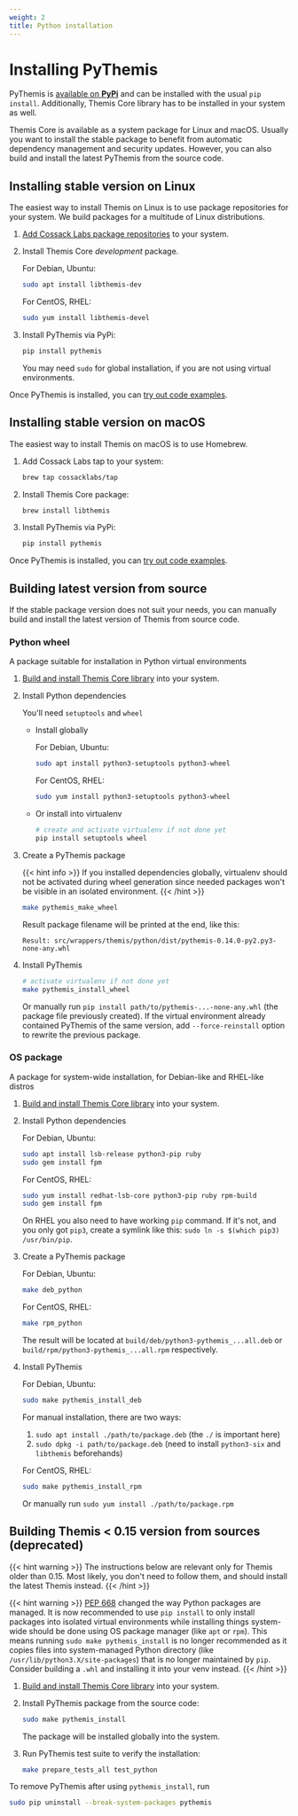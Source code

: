 ```yaml
---
weight: 2
title: Python installation
---
```


# Installing PyThemis

PyThemis is [available on **PyPi**](https://pypi.org/project/pythemis/)
and can be installed with the usual `pip install`.
Additionally, Themis Core library has to be installed in your system as well.

Themis Core is available as a system package for Linux and macOS.
Usually you want to install the stable package to benefit from automatic dependency management and security updates.
However, you can also build and install the latest PyThemis from the source code.

## Installing stable version on Linux

The easiest way to install Themis on Linux is to use package repositories for your system.
We build packages for a multitude of Linux distributions.

 1. [Add Cossack Labs package repositories](/themis/installation/installation-from-packages/)
    to your system.

 2. Install Themis Core _development_ package.

    For Debian, Ubuntu:

    ```bash
    sudo apt install libthemis-dev
    ```

    For CentOS, RHEL:

    ```bash
    sudo yum install libthemis-devel
    ```

 3. Install PyThemis via PyPi:

    ```bash
    pip install pythemis
    ```

    You may need `sudo` for global installation,
    if you are not using virtual environments.

Once PyThemis is installed, you can [try out code examples](../examples/).

## Installing stable version on macOS

The easiest way to install Themis on macOS is to use Homebrew.

 1. Add Cossack Labs tap to your system:

    ```bash
    brew tap cossacklabs/tap
    ```

 2. Install Themis Core package:

    ```bash
    brew install libthemis
    ```

 3. Install PyThemis via PyPi:

    ```bash
    pip install pythemis
    ```

Once PyThemis is installed, you can [try out code examples](../examples/).

## Building latest version from source

If the stable package version does not suit your needs,
you can manually build and install the latest version of Themis from source code.

### Python wheel

A package suitable for installation in Python virtual environments

 1. [Build and install Themis Core library](/themis/installation/installation-from-sources/)
    into your system.

 2. Install Python dependencies

    You'll need `setuptools` and `wheel`

    * Install globally

      For Debian, Ubuntu:

      ```bash
      sudo apt install python3-setuptools python3-wheel
      ```

      For CentOS, RHEL:

      ```bash
      sudo yum install python3-setuptools python3-wheel
      ```

    * Or install into virtualenv

      ```bash
      # create and activate virtualenv if not done yet
      pip install setuptools wheel
      ```

 3. Create a PyThemis package

    {{< hint info >}}
   If you installed dependencies globally, virtualenv should not be activated during wheel
   generation since needed packages won't be visible in an isolated environment.
    {{< /hint >}}

    ```bash
    make pythemis_make_wheel
    ```

    Result package filename will be printed at the end, like this:
    ```
    Result: src/wrappers/themis/python/dist/pythemis-0.14.0-py2.py3-none-any.whl
    ```

 4. Install PyThemis

    ```bash
    # activate virtualenv if not done yet
    make pythemis_install_wheel
    ```

    Or manually run `pip install path/to/pythemis-...-none-any.whl` (the package file previously created).
    If the virtual environment already contained PyThemis of the same version,
    add `--force-reinstall` option to rewrite the previous package.

### OS package

A package for system-wide installation, for Debian-like and RHEL-like distros

 1. [Build and install Themis Core library](/themis/installation/installation-from-sources/)
    into your system.

 2. Install Python dependencies

    For Debian, Ubuntu:

    ```bash
    sudo apt install lsb-release python3-pip ruby
    sudo gem install fpm
    ```

    For CentOS, RHEL:

    ```bash
    sudo yum install redhat-lsb-core python3-pip ruby rpm-build
    sudo gem install fpm
    ```

    On RHEL you also need to have working `pip` command. If it's not, and you only got `pip3`,
    create a symlink like this: `sudo ln -s $(which pip3) /usr/bin/pip`.

 3. Create a PyThemis package

    For Debian, Ubuntu:

    ```bash
    make deb_python
    ```

    For CentOS, RHEL:

    ```bash
    make rpm_python
    ```

    The result will be located at `build/deb/python3-pythemis_...all.deb`
    or `build/rpm/python3-pythemis_...all.rpm` respectively.

 4. Install PyThemis

    For Debian, Ubuntu:

    ```bash
    sudo make pythemis_install_deb
    ```

    For manual installation, there are two ways:
    1. `sudo apt install ./path/to/package.deb` (the `./` is important here)
    2. `sudo dpkg -i path/to/package.deb` (need to install `python3-six` and `libthemis` beforehands)

    For CentOS, RHEL:

    ```bash
    sudo make pythemis_install_rpm
    ```

    Or manually run `sudo yum install ./path/to/package.rpm`

## Building Themis < 0.15 version from sources (deprecated)

{{< hint warning >}}
The instructions below are relevant only for Themis older than 0.15. Most likely, you don't need to follow them, and should install the latest Themis instead.
{{< /hint >}}

{{< hint warning >}}
[PEP 668](https://peps.python.org/pep-0668/) changed the way Python packages are managed.
It is now recommended to use `pip install` to only install packages into isolated virtual environments
while installing things system-wide should be done using OS package manager (like `apt` or `rpm`).
This means running `sudo make pythemis_install` is no longer recommended as it copies files
into system-managed Python directory (like `/usr/lib/python3.X/site-packages`) that is no longer maintained by `pip`.
Consider building a `.whl` and installing it into your venv instead.
{{< /hint >}}

 1. [Build and install Themis Core library](/themis/installation/installation-from-sources/)
    into your system.

 2. Install PyThemis package from the source code:

    ```bash
    sudo make pythemis_install
    ```

    The package will be installed globally into the system.

 3. Run PyThemis test suite to verify the installation:

    ```bash
    make prepare_tests_all test_python
    ```

To remove PyThemis after using `pythemis_install`, run
```bash
sudo pip uninstall --break-system-packages pythemis
```
